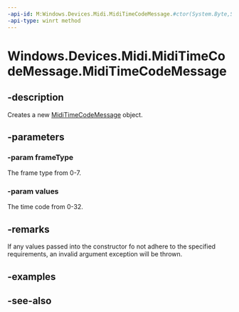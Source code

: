 ----api-id: M:Windows.Devices.Midi.MidiTimeCodeMessage.#ctor(System.Byte,System.Byte)
-api-type: winrt method
---<!-- Method syntaxpublic MidiTimeCodeMessage(System.Byte frameType, System.Byte values)--># Windows.Devices.Midi.MidiTimeCodeMessage.MidiTimeCodeMessage## -descriptionCreates a new [MidiTimeCodeMessage](miditimecodemessage.md) object.## -parameters### -param frameTypeThe frame type from 0-7.### -param valuesThe time code from 0-32.## -remarksIf any values passed into the constructor fo not adhere to the specified requirements, an invalid argument exception will be thrown.## -examples## -see-also